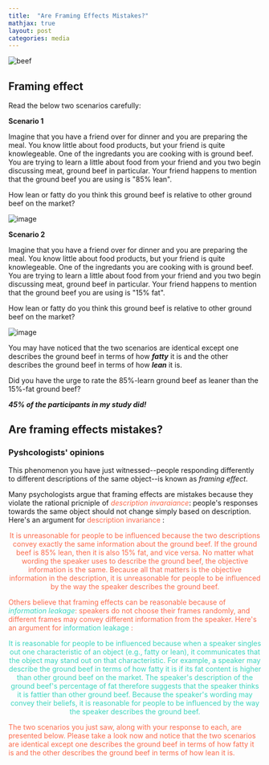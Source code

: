```yaml
---
title:  "Are Framing Effects Mistakes?"
mathjax: true
layout: post
categories: media
---
```


![beef](https://user-images.githubusercontent.com/92596882/211702749-6d51526e-e64c-42cb-9cd0-9d80a61981b4.jpg)

## Framing effect

Read the below two scenarios carefully:

**Scenario 1**

Imagine that you have a friend over for dinner and you are preparing the meal. You know little about food products, but your friend is quite knowlegeable. One of the ingredants you are cooking with is ground beef. You are trying to learn a little about food from your friend and you two begin discussing meat, ground beef in particular. Your friend happens to mention that the ground beef you are using is "85% lean". 

How lean or fatty do you think this ground beef is relative to other ground beef on the market? 

![image](https://user-images.githubusercontent.com/92596882/211397032-3f58ca5f-76f6-4e1c-a2eb-74098e59c796.png)


**Scenario 2**

Imagine that you have a friend over for dinner and you are preparing the meal. You know little about food products, but your friend is quite knowlegeable. One of the ingredants you are cooking with is ground beef. You are trying to learn a little about food from your friend and you two begin discussing meat, ground beef in particular. Your friend happens to mention that the ground beef you are using is "15% fat". 

How lean or fatty do you think this ground beef is relative to other ground beef on the market? 

![image](https://user-images.githubusercontent.com/92596882/211396980-32a894ec-efb1-459a-b9f9-6246ddabc8a1.png)

You may have noticed that the two scenarios are identical except one describes the ground beef in terms of how _**fatty**_ it is and the other describes the ground beef in terms of how _**lean**_ it is. 

Did you have the urge to rate the 85%-learn ground beef as leaner than the 15%-fat ground beef?

_**45% of the participants in my study did!**_

## Are framing effects mistakes? 
### Pyshcologists' opinions

This phenomenon you have just witnessed--people responding differently to different descriptions of the same object--is known as _framing effect_. 

Many psychologists argue that framing effects are mistakes because they violate the rational pricniple of<font color = "FC6B4C"> _description invaraiance_</font>: people's responses towards the same object should not change simply based on description. Here's an argument for <font color = "FC6B4C"> description invariance </font>:

<div align = "center">
<font color = "FC6B4C">
It is unreasonable for people to be influenced because the two descriptions convey exactly the same information about the ground beef.
If the ground beef is 85% lean, then it is also 15% fat, and vice versa. No matter what wording the speaker uses to describe the ground beef, the objective information is the same.
Because all that matters is the objective information in the description, it is unreasonable for people to be influenced by the way the speaker describes the ground beef.
<font color = "FC6B4C">
  </div>
  
Others believe that framing effects can be reasonable because of <font color = "3CD6BF"> _information leakage_</font>: speakers do not choose their frames randomly, and different frames may convey different information from the speaker. Here's an argument for <font color = "3CD6BF">information leakage </font>:

 <font color = "3CD6BF">
  <div align = "center">
It is reasonable for people to be influenced because when a speaker singles out one characteristic of an object (e.g., fatty or lean), it communicates that the object may stand out on that characteristic.
For example, a speaker may describe the ground beef in terms of how fatty it is if its fat content is higher than other ground beef on the market. The speaker's description of the ground beef's percentage of fat therefore suggests that the speaker thinks it is fattier than other ground beef. 
Because the speaker's wording may convey their beliefs, it is reasonable for people to be influenced by the way the speaker describes the ground beef.
   </div>
  </font>
  
The two scenarios you just saw, along with your response to each, are presented below. Please take a look now and notice that the two scenarios are identical except one describes the ground beef in terms of how fatty it is and the other describes the ground beef in terms of how lean it is. 

